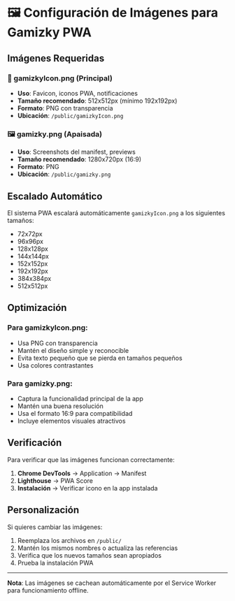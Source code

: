 # 🖼️ Configuración de Imágenes para Gamizky PWA

## Imágenes Requeridas

### 📱 gamizkyIcon.png (Principal)
- **Uso**: Favicon, iconos PWA, notificaciones
- **Tamaño recomendado**: 512x512px (mínimo 192x192px)
- **Formato**: PNG con transparencia
- **Ubicación**: `/public/gamizkyIcon.png`

### 🖼️ gamizky.png (Apaisada)
- **Uso**: Screenshots del manifest, previews
- **Tamaño recomendado**: 1280x720px (16:9)
- **Formato**: PNG
- **Ubicación**: `/public/gamizky.png`

## Escalado Automático

El sistema PWA escalará automáticamente `gamizkyIcon.png` a los siguientes tamaños:
- 72x72px
- 96x96px
- 128x128px
- 144x144px
- 152x152px
- 192x192px
- 384x384px
- 512x512px

## Optimización

### Para gamizkyIcon.png:
- Usa PNG con transparencia
- Mantén el diseño simple y reconocible
- Evita texto pequeño que se pierda en tamaños pequeños
- Usa colores contrastantes

### Para gamizky.png:
- Captura la funcionalidad principal de la app
- Mantén una buena resolución
- Usa el formato 16:9 para compatibilidad
- Incluye elementos visuales atractivos

## Verificación

Para verificar que las imágenes funcionan correctamente:

1. **Chrome DevTools** → Application → Manifest
2. **Lighthouse** → PWA Score
3. **Instalación** → Verificar icono en la app instalada

## Personalización

Si quieres cambiar las imágenes:
1. Reemplaza los archivos en `/public/`
2. Mantén los mismos nombres o actualiza las referencias
3. Verifica que los nuevos tamaños sean apropiados
4. Prueba la instalación PWA

---

**Nota**: Las imágenes se cachean automáticamente por el Service Worker para funcionamiento offline.
